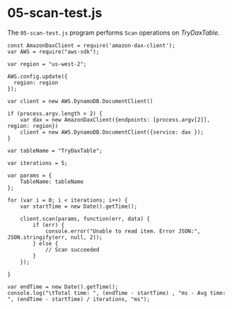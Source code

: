 # 05\-scan\-test\.js<a name="DAX.client.run-application-nodejs.05-scan-test"></a>

The `05-scan-test.js` program performs `Scan` operations on *TryDaxTable*\.

```
const AmazonDaxClient = require('amazon-dax-client');
var AWS = require("aws-sdk");

var region = "us-west-2";

AWS.config.update({
  region: region
});

var client = new AWS.DynamoDB.DocumentClient()

if (process.argv.length > 2) {
    var dax = new AmazonDaxClient({endpoints: [process.argv[2]], region: region})
    client = new AWS.DynamoDB.DocumentClient({service: dax });
}

var tableName = "TryDaxTable";

var iterations = 5;

var params = {
    TableName: tableName
};

for (var i = 0; i < iterations; i++) {
    var startTime = new Date().getTime();

    client.scan(params, function(err, data) {
        if (err) {
            console.error("Unable to read item. Error JSON:", JSON.stringify(err, null, 2));
        } else {
            // Scan succeeded
        }
    });

}

var endTime = new Date().getTime();
console.log("\tTotal time: ", (endTime - startTime) , "ms - Avg time: ", (endTime - startTime) / iterations, "ms");
```